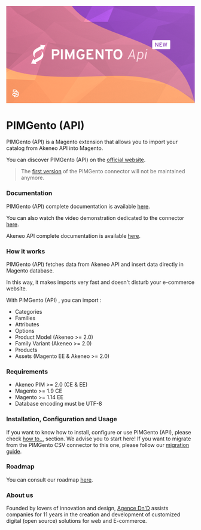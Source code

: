 ![PIMGento](doc/pimgento-api-logo.png)

# PIMGento (API)

PIMGento (API) is a Magento extension that allows you to import your catalog from Akeneo API into Magento.

You can discover PIMGento (API) on the [official website](https://www.pimgento.com/).

> The [first version](https://github.com/Agence-DnD/PIMGento) of the PIMGento connector will not be maintained anymore.

### Documentation

PIMGento (API) complete documentation is available [here](doc/summary.md).

You can also watch the video demonstration dedicated to the connector [here](https://youtu.be/nDCly34gWjk).

Akeneo API complete documentation is available [here](https://api.akeneo.com/).

### How it works

PIMGento (API) fetches data from Akeneo API and insert data directly in Magento database.

In this way, it makes imports very fast and doesn't disturb your e-commerce website.

With PIMGento (API) , you can import :
* Categories
* Families
* Attributes
* Options
* Product Model (Akeneo >= 2.0)
* Family Variant (Akeneo >= 2.0)
* Products
* Assets (Magento EE & Akeneo >= 2.0)

### Requirements

* Akeneo PIM >= 2.0 (CE & EE)
* Magento >= 1.9 CE
* Magento >= 1.14 EE
* Database encoding must be UTF-8

### Installation, Configuration and Usage

If you want to know how to install, configure or use PIMGento (API), please check [how to...](doc/important_stuff/how_to.md) section. We advise you to start here!
If you want to migrate from the PIMGento CSV connector to this one, please follow our [migration guide](doc/important_stuff/migration_guide.md).

### Roadmap

You can consult our roadmap [here](doc/important_stuff/roadmap.md).

### About us

Founded by lovers of innovation and design, [Agence Dn'D](https://www.dnd.fr) assists companies for 11 years in the creation and development of customized digital (open source) solutions for web and E-commerce.
